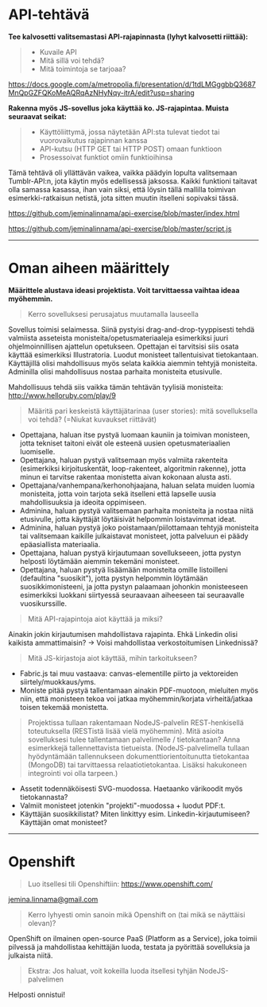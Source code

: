 # API-tehtävä #

**Tee kalvosetti valitsemastasi API-rajapinnasta (lyhyt kalvosetti riittää):**
> * Kuvaile API
> * Mitä sillä voi tehdä?
> * Mitä toimintoja se tarjoaa?

https://docs.google.com/a/metropolia.fi/presentation/d/1tdLMGggbbQ3687MnQpGZFQKoMeAQRqAzNHyNqy-itrA/edit?usp=sharing
  
**Rakenna myös JS-sovellus joka käyttää ko. JS-rajapintaa. Muista seuraavat seikat:**
> * Käyttöliittymä, jossa näytetään API:sta tulevat tiedot tai vuorovaikutus rajapinnan kanssa
> * API-kutsu (HTTP GET tai HTTP POST) omaan funktioon
> * Prosessoivat funktiot omiin funktioihinsa

Tämä tehtävä oli yllättävän vaikea, vaikka päädyin lopulta valitsemaan Tumblr-API:n, jota käytin myös edellisessä jaksossa. Kaikki funktioni taitavat olla samassa kasassa, ihan vain siksi, että löysin tällä mallilla toimivan esimerkki-ratkaisun netistä, jota sitten muutin itselleni sopivaksi tässä.

https://github.com/jeminalinnama/api-exercise/blob/master/index.html

https://github.com/jeminalinnama/api-exercise/blob/master/script.js
  
---

# Oman aiheen määrittely #

**Määrittele alustava ideasi projektista. Voit tarvittaessa vaihtaa ideaa myöhemmin.**

> Kerro sovelluksesi perusajatus muutamalla lauseella

Sovellus toimisi selaimessa. Siinä pystyisi drag-and-drop-tyyppisesti tehdä valmiista asseteista monisteita/opetusmateriaaleja esimerkiksi juuri ohjelmoinnillisen ajattelun opetukseen. Opettajan ei tarvitsisi siis osata käyttää esimerkiksi Illustratoria. Luodut monisteet tallentuisivat tietokantaan. Käyttäjillä olisi mahdollisuus myös selata kaikkia aiemmin tehtyjä monisteita. Adminilla olisi mahdollisuus nostaa parhaita monisteita etusivulle.

Mahdollisuus tehdä siis vaikka tämän tehtävän tyylisiä monisteita: http://www.helloruby.com/play/9

> Määritä pari keskeistä käyttäjätarinaa (user stories): mitä sovelluksella voi tehdä? (=Niukat kuvaukset riittävät)

* Opettajana, haluan itse pystyä luomaan kauniin ja toimivan monisteen, jotta tekniset taitoni eivät ole esteenä uusien opetusmateriaalien luomiselle.
* Opettajana, haluan pystyä valitsemaan myös valmiita rakenteita (esimerkiksi kirjoituskentät, loop-rakenteet, algoritmin rakenne), jotta minun ei tarvitse rakentaa monistetta aivan kokonaan alusta asti.
* Opettajana/vanhempana/kerhonohjaajana, haluan selata muiden luomia monisteita, jotta voin tarjota sekä itselleni että lapselle uusia mahdollisuuksia ja ideoita oppimiseen.
* Adminina, haluan pystyä valitsemaan parhaita monisteita ja nostaa niitä etusivulle, jotta käyttäjät löytäisivät helpommin loistavimmat ideat.
* Adminina, haluan pystyä joko poistamaan/piilottamaan tehtyjä monisteita tai valitsemaan kaikille julkaistavat monisteet, jotta palveluun ei päädy epäasiallista materiaalia.
* Opettajana, haluan pystyä kirjautumaan sovellukseeen, jotta pystyn helposti löytämään aiemmin tekemäni monisteet.
* Opettajana, haluan pystyä lisäämään monisteita omille listoilleni (defaultina "suosikit"), jotta pystyn helpommin löytämään suosikkimonisteeni, ja jotta pystyn palaamaan johonkin monisteeseen esimerkiksi luokkani siirtyessä seuraavaan aiheeseen tai seuraavalle vuosikurssille.

> Mitä API-rajapintoja aiot käyttää ja miksi?

Ainakin jokin kirjautumisen mahdollistava rajapinta. Ehkä Linkedin olisi kaikista ammattimaisin? -> Voisi mahdollistaa verkostoitumisen Linkednissä?

> Mitä JS-kirjastoja aiot käyttää, mihin tarkoitukseen?

* Fabric.js tai muu vastaava: canvas-elementille piirto ja vektoreiden siirtely/muokkaus/yms.
* Moniste pitää pystyä tallentamaan ainakin PDF-muotoon, mieluiten myös niin, että monisteen tekoa voi jatkaa myöhemmin/korjata virheitä/jatkaa toisen tekemää monistetta.

> Projektissa tullaan rakentamaan NodeJS-palvelin REST-henkisellä toteutuksella (RESTistä lisää vielä myöhemmin). 
Mitä asioita sovelluksesi tulee tallentamaan palvelimelle / tietokantaan? Anna esimerkkejä tallennettavista tietueista. 
(NodeJS-palvelimella tullaan hyödyntämään tallennukseen dokumenttiorientoitunutta tietokantaa (MongoDB) tai tarvittaessa relaatiotietokantaa. Lisäksi hakukoneen integrointi voi olla tarpeen.)

* Assetit todennäköisesti SVG-muodossa. Haetaanko värikoodit myös tietokannasta? 
* Valmiit monisteet jotenkin "projekti"-muodossa + luodut PDF:t.
* Käyttäjän suosikkilistat? Miten linkittyy esim. Linkedin-kirjautumiseen? Käyttäjän omat monisteet?

---

# Openshift #

> Luo itsellesi tili Openshiftiin: https://www.openshift.com/

jemina.linnama@gmail.com

> Kerro lyhyesti omin sanoin mikä Openshift on (tai mikä se näyttäisi olevan)?

OpenShift on ilmainen open-source PaaS (Platform as a Service), joka toimii pilvessä ja mahdollistaa kehittäjän luoda, testata ja pyörittää sovelluksia ja julkaista niitä.

> Ekstra: Jos haluat, voit kokeilla luoda itsellesi tyhjän NodeJS-palvelimen

Helposti onnistui!
